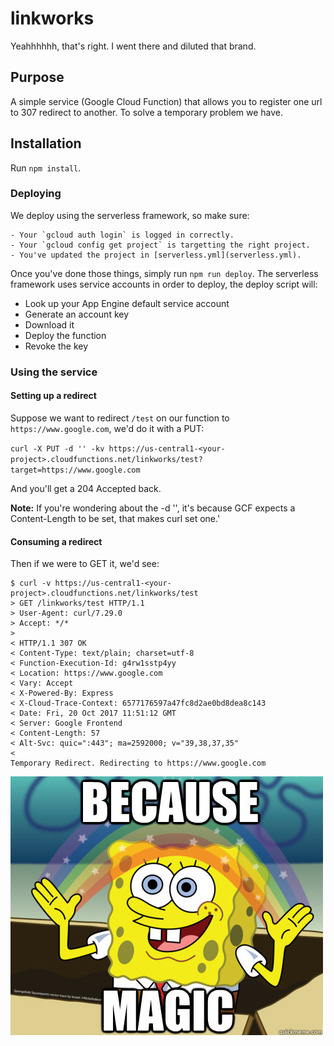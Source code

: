 # linkworks
Yeahhhhhh, that's right.  I went there and diluted that brand.

## Purpose
A simple service (Google Cloud Function) that allows you to register one url to 307 redirect to another.  To solve a temporary problem we have.

## Installation
Run `npm install`.

### Deploying
We deploy using the serverless framework, so make sure:

    - Your `gcloud auth login` is logged in correctly.
    - Your `gcloud config get project` is targetting the right project.
    - You've updated the project in [serverless.yml](serverless.yml).

Once you've done those things, simply run `npm run deploy`.  The serverless framework uses service accounts in order to deploy, the deploy script will:

  - Look up your App Engine default service account
  - Generate an account key
  - Download it
  - Deploy the function
  - Revoke the key

### Using the service
#### Setting up a redirect
Suppose we want to redirect `/test` on our function to `https://www.google.com`, we'd do it with a PUT:

`curl -X PUT -d '' -kv https://us-central1-<your-project>.cloudfunctions.net/linkworks/test?target=https://www.google.com`

And you'll get a 204 Accepted back.

__Note:__ If you're wondering about the -d '', it's because GCF expects a Content-Length to be set, that makes curl set one.'

#### Consuming a redirect
Then if we were to GET it, we'd see:

```
$ curl -v https://us-central1-<your-project>.cloudfunctions.net/linkworks/test
> GET /linkworks/test HTTP/1.1
> User-Agent: curl/7.29.0
> Accept: */*
>
< HTTP/1.1 307 OK
< Content-Type: text/plain; charset=utf-8
< Function-Execution-Id: g4rw1sstp4yy
< Location: https://www.google.com
< Vary: Accept
< X-Powered-By: Express
< X-Cloud-Trace-Context: 6577176597a47fc8d2ae0bd8dea8c143
< Date: Fri, 20 Oct 2017 11:51:12 GMT
< Server: Google Frontend
< Content-Length: 57
< Alt-Svc: quic=":443"; ma=2592000; v="39,38,37,35"
<
Temporary Redirect. Redirecting to https://www.google.com
```

![magic](magic.jpg)

